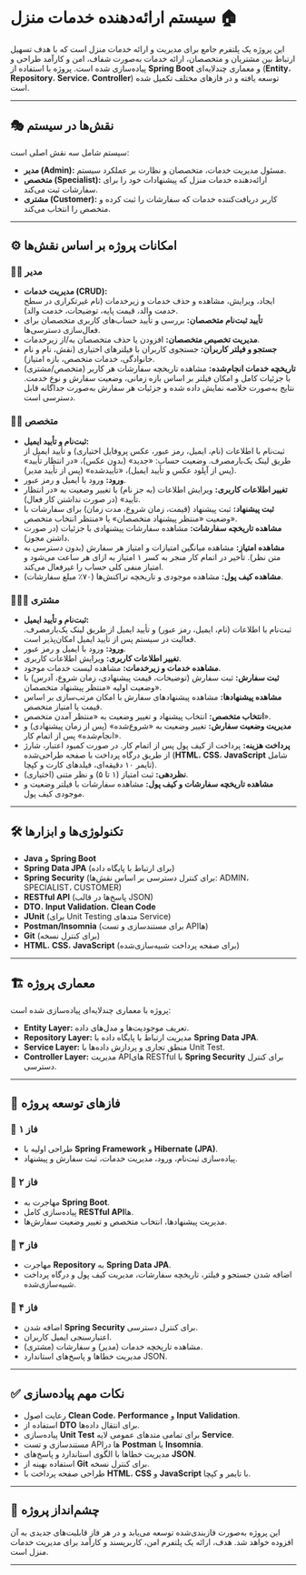 

# سیستم ارائه‌دهنده خدمات منزل 🏠

این پروژه یک پلتفرم جامع برای مدیریت و ارائه خدمات منزل است که با هدف تسهیل ارتباط بین مشتریان و متخصصان، ارائه خدمات به‌صورت شفاف، امن و کارآمد طراحی و پیاده‌سازی شده است. پروژه با استفاده از **Spring Boot** و معماری چندلایه‌ای (**Entity**، **Repository**، **Service**، **Controller**) توسعه یافته و در فازهای مختلف تکمیل شده است.

---

## 🎭 نقش‌ها در سیستم

سیستم شامل سه نقش اصلی است:
- **مدیر (Admin):** مسئول مدیریت خدمات، متخصصان و نظارت بر عملکرد سیستم.
- **متخصص (Specialist):** ارائه‌دهنده خدمات منزل که پیشنهادات خود را برای سفارشات ثبت می‌کند.
- **مشتری (Customer):** کاربر دریافت‌کننده خدمات که سفارشات را ثبت کرده و متخصص را انتخاب می‌کند.

---

## ⚙️ امکانات پروژه بر اساس نقش‌ها

### 👨‍💼 مدیر
- **مدیریت خدمات (CRUD):**  
  ایجاد، ویرایش، مشاهده و حذف خدمات و زیرخدمات (نام غیرتکراری در سطح خدمت والد، قیمت پایه، توضیحات، خدمت والد).  
- **تأیید ثبت‌نام متخصصان:** بررسی و تأیید حساب‌های کاربری متخصصان برای فعال‌سازی دسترسی‌ها.  
- **مدیریت تخصیص متخصصان:** افزودن یا حذف متخصصان به/از زیرخدمات.  
- **جستجو و فیلتر کاربران:** جستجوی کاربران با فیلترهای اختیاری (نقش، نام و نام خانوادگی، خدمات متخصص، بازه امتیاز).  
- **تاریخچه خدمات انجام‌شده:** مشاهده تاریخچه سفارشات هر کاربر (متخصص/مشتری) با جزئیات کامل و امکان فیلتر بر اساس بازه زمانی، وضعیت سفارش و نوع خدمت. نتایج به‌صورت خلاصه نمایش داده شده و جزئیات هر سفارش به‌صورت جداگانه قابل دسترسی است.

### 👨‍🔧 متخصص
- **ثبت‌نام و تأیید ایمیل:**  
  ثبت‌نام با اطلاعات (نام، ایمیل، رمز عبور، عکس پروفایل اختیاری) و تأیید ایمیل از طریق لینک یک‌بارمصرف. وضعیت حساب: «جدید» (بدون عکس)، «در انتظار تأیید» (پس از آپلود عکس و تأیید ایمیل)، «تأییدشده» (پس از تأیید مدیر).  
- **ورود:** ورود با ایمیل و رمز عبور.  
- **تغییر اطلاعات کاربری:** ویرایش اطلاعات (به جز نام) با تغییر وضعیت به «در انتظار تأیید» (در صورت نداشتن کار فعال).  
- **ثبت پیشنهاد:** ثبت پیشنهاد (قیمت، زمان شروع، مدت زمان) برای سفارشات با وضعیت «منتظر پیشنهاد متخصصان» یا «منتظر انتخاب متخصص».  
- **مشاهده تاریخچه سفارشات:** مشاهده سفارشات پیشنهادی با جزئیات (در صورت داشتن مجوز).  
- **مشاهده امتیاز:** مشاهده میانگین امتیازات و امتیاز هر سفارش (بدون دسترسی به متن نظر). تأخیر در اتمام کار منجر به کسر ۱ امتیاز به ازای هر ساعت می‌شود و امتیاز منفی کلی حساب را غیرفعال می‌کند.  
- **مشاهده کیف پول:** مشاهده موجودی و تاریخچه تراکنش‌ها (۷۰٪ مبلغ سفارشات).  

### 👨‍👩‍👧 مشتری
- **ثبت‌نام و تأیید ایمیل:**  
  ثبت‌نام با اطلاعات (نام، ایمیل، رمز عبور) و تأیید ایمیل از طریق لینک یک‌بارمصرف. فعالیت در سیستم پس از تأیید ایمیل امکان‌پذیر است.  
- **ورود:** ورود با ایمیل و رمز عبور.  
- **تغییر اطلاعات کاربری:** ویرایش اطلاعات کاربری.  
- **مشاهده خدمات و زیرخدمات:** مشاهده لیست خدمات موجود.  
- **ثبت سفارش:** ثبت سفارش (توضیحات، قیمت پیشنهادی، زمان شروع، آدرس) با وضعیت اولیه «منتظر پیشنهاد متخصصان».  
- **مشاهده پیشنهادها:** مشاهده پیشنهادهای سفارش با امکان مرتب‌سازی بر اساس قیمت یا امتیاز متخصص.  
- **انتخاب متخصص:** انتخاب پیشنهاد و تغییر وضعیت به «منتظر آمدن متخصص».  
- **مدیریت وضعیت سفارش:** تغییر وضعیت به «شروع‌شده» (پس از زمان پیشنهادی) و «انجام‌شده» پس از اتمام کار.  
- **پرداخت هزینه:** پرداخت از کیف پول پس از اتمام کار. در صورت کمبود اعتبار، شارژ از طریق درگاه پرداخت با صفحه طراحی‌شده (**HTML**، **CSS**، **JavaScript** شامل تایمر ۱۰ دقیقه‌ای، فیلدهای کارت و کپچا).  
- **نظردهی:** ثبت امتیاز (۱ تا ۵) و نظر متنی (اختیاری).  
- **مشاهده تاریخچه سفارشات و کیف پول:** مشاهده سفارشات با فیلتر وضعیت و موجودی کیف پول.

---

## 🛠️ تکنولوژی‌ها و ابزارها
- **Java** و **Spring Boot**  
- **Spring Data JPA** (برای ارتباط با پایگاه داده)  
- **Spring Security** (برای کنترل دسترسی بر اساس نقش‌ها: ADMIN، SPECIALIST، CUSTOMER)  
- **RESTful API** (پاسخ‌ها در قالب JSON)  
- **DTO**، **Input Validation**، **Clean Code**  
- **JUnit** (برای Unit Testing متدهای Service)  
- **Postman/Insomnia** (برای مستندسازی و تست APIها)  
- **Git** (برای کنترل نسخه)  
- **HTML**، **CSS**، **JavaScript** (برای صفحه پرداخت شبیه‌سازی‌شده)

---

## 🏗️ معماری پروژه
پروژه با معماری چندلایه‌ای پیاده‌سازی شده است:
- **Entity Layer:** تعریف موجودیت‌ها و مدل‌های داده.  
- **Repository Layer:** مدیریت ارتباط با پایگاه داده با **Spring Data JPA**.  
- **Service Layer:** منطق تجاری و پردازش داده‌ها با Unit Test.  
- **Controller Layer:** مدیریت APIهای RESTful با **Spring Security** برای کنترل دسترسی.

---

## 🚀 فازهای توسعه پروژه
### 🔹 فاز ۱
- طراحی اولیه با **Spring Framework** و **Hibernate (JPA)**.  
- پیاده‌سازی ثبت‌نام، ورود، مدیریت خدمات، ثبت سفارش و پیشنهاد.

### 🔹 فاز ۲
- مهاجرت به **Spring Boot**.  
- پیاده‌سازی کامل **RESTful API**ها.  
- مدیریت پیشنهادها، انتخاب متخصص و تغییر وضعیت سفارش‌ها.

### 🔹 فاز ۳
- مهاجرت **Repository** به **Spring Data JPA**.  
- اضافه شدن جستجو و فیلتر، تاریخچه سفارشات، مدیریت کیف پول و درگاه پرداخت شبیه‌سازی‌شده.

### 🔹 فاز ۴
- اضافه شدن **Spring Security** برای کنترل دسترسی.  
- اعتبارسنجی ایمیل کاربران.  
- مشاهده تاریخچه خدمات (مدیر) و سفارشات (مشتری).  
- مدیریت خطاها و پاسخ‌های استاندارد JSON.

---

## ✅ نکات مهم پیاده‌سازی
- رعایت اصول **Clean Code**، **Performance** و **Input Validation**.  
- استفاده از **DTO** برای انتقال داده‌ها.  
- پیاده‌سازی **Unit Test** برای تمامی متدهای عمومی لایه **Service**.  
- مستندسازی و تست APIها در **Postman** یا **Insomnia**.  
- مدیریت خطاها با الگوی استاندارد و پاسخ‌های **JSON**.  
- استفاده بهینه از **Git** برای کنترل نسخه.  
- طراحی صفحه پرداخت با **HTML**، **CSS** و **JavaScript** با تایمر و کپچا.

---

## 📌 چشم‌انداز پروژه
این پروژه به‌صورت فازبندی‌شده توسعه می‌یابد و در هر فاز قابلیت‌های جدیدی به آن افزوده خواهد شد. هدف، ارائه یک پلتفرم امن، کاربرپسند و کارآمد برای مدیریت خدمات منزل است.

---



